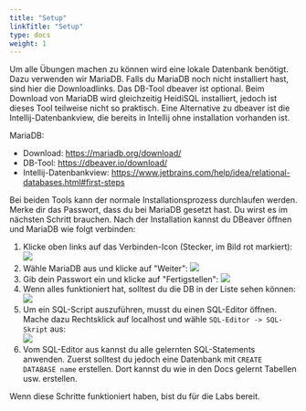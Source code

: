 ```yaml
---
title: "Setup"
linkTitle: "Setup"
type: docs
weight: 1
---
```


Um alle Übungen machen zu können wird eine lokale Datenbank benötigt. Dazu verwenden wir MariaDB. Falls du MariaDB noch 
nicht installiert hast, sind hier die Downloadlinks. Das DB-Tool dbeaver ist optional. Beim Download von MariaDB wird 
gleichzeitig HeidiSQL installiert, jedoch ist dieses Tool teilweise nicht so praktisch. Eine Alternative zu dbeaver ist 
die Intellij-Datenbankview, die bereits in Intellij ohne installation vorhanden ist.

MariaDB:
* Download: https://mariadb.org/download/ 
* DB-Tool: https://dbeaver.io/download/
* Intellij-Datenbankview: https://www.jetbrains.com/help/idea/relational-databases.html#first-steps

Bei beiden Tools kann der normale Installationsprozess durchlaufen werden. Merke dir das Passwort, dass du bei MariaDB 
gesetzt hast. Du wirst es im nächsten Schritt brauchen. Nach der Installation kannst du DBeaver öffnen und MariaDB 
wie folgt verbinden: 

1. Klicke oben links auf das Verbinden-Icon (Stecker, im Bild rot markiert):
    ![](../images/Neue_Verbindung.PNG)
2. Wähle MariaDB aus und klicke auf "Weiter":
    ![](../images/DB_Auswahl.PNG)
3. Gib dein Passwort ein und klicke auf "Fertigstellen":
    ![](../images/Connection.PNG)
4. Wenn alles funktioniert hat, solltest du die DB in der Liste sehen können:
    ![](../images/Ende.PNG)
5. Um ein SQL-Script auszuführen, musst du einen SQL-Editor öffnen. Mache dazu Rechtsklick auf localhost und wähle 
`SQL-Editor -> SQL-Skript` aus:  
    ![](../images/SQL-Editor.PNG)
6. Vom SQL-Editor aus kannst du alle gelernten SQL-Statements anwenden. Zuerst solltest du jedoch eine Datenbank mit 
`CREATE DATABASE name` erstellen. Dort kannst du wie in den Docs gelernt Tabellen usw. erstellen. 

Wenn diese Schritte funktioniert haben, bist du für die Labs bereit.